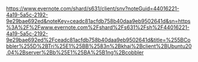 https://www.evernote.com/shard/s631/client/snv?noteGuid=44016221-4a19-5a5c-2192-9e29bae692ed&noteKey=ceadc81acfdb758b40daa9eb9502641d&sn=https%3A%2F%2Fwww.evernote.com%2Fshard%2Fs631%2Fsh%2F44016221-4a19-5a5c-2192-9e29bae692ed%2Fceadc81acfdb758b40daa9eb9502641d&title=%255BCobbler%255D%2BTri%25E1%25BB%2583n%2Bkhai%2Bclient%2BUbuntu20.04%2Bserver%2Bb%25E1%25BA%25B1ng%2Bcobbler

